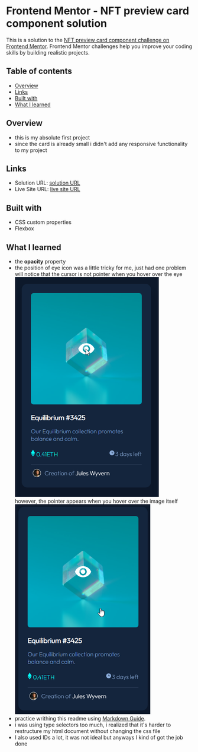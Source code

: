 # Frontend Mentor - NFT preview card component solution

This is a solution to the [NFT preview card component challenge on Frontend Mentor](https://www.frontendmentor.io/challenges/nft-preview-card-component-SbdUL_w0U). Frontend Mentor challenges help you improve your coding skills by building realistic projects. 

## Table of contents

- [Overview](#overview)
- [Links](#links)
- [Built with](#built-with)
- [What I learned](#what-i-learned)

## Overview
- this is my absolute first project
- since the card is already small i didn't add any responsive functionality to my project

## Links
- Solution URL: [solution URL](https://github.com/momenkamal221/nft-preview-card-component-main.git)
- Live Site URL: [live site URL](https://momenkamal221.github.io/nft-preview-card-component-main/)

## Built with
- CSS custom properties
- Flexbox
## What I learned
- the **opacity** property
- the position of eye icon was a little tricky for me, just had one problem will notice that the cursor is not pointer when you hover over the eye<br>
![](./Snag_3bb8f822.png)<br>
however, the pointer appears when you hover over the image itself <br>
![](./Snag_3bb8e892.png)<br>
- practice writhing this readme using [Markdown Guide](https://www.markdownguide.org/basic-syntax/).
- i was using type selectors too much, i realized that it's harder to restructure my html document without changing the css file
- I also used IDs a lot, it was not ideal but anyways I kind of got the job done
